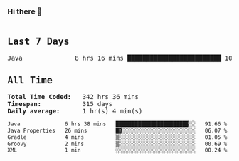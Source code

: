 ### Hi there 👋

<!--WakaTime-Start-->
<pre><h2>Last 7 Days</h2>Java              8 hrs 16 mins █████████████████████████ 100.00 %</br><h2>All Time</h2><strong>Total Time Coded:   </strong>342 hrs 36 mins</br><strong>Timespan:           </strong>315 days</br><strong>Daily average:      </strong>1 hr(s) 4 min(s)</pre>
<!--WakaTime-End-->

<!--START_SECTION:waka-->

```txt
Java              6 hrs 38 mins   ███████████████████████░░   91.66 %
Java Properties   26 mins         █▓░░░░░░░░░░░░░░░░░░░░░░░   06.07 %
Gradle            4 mins          ▒░░░░░░░░░░░░░░░░░░░░░░░░   01.05 %
Groovy            2 mins          ▒░░░░░░░░░░░░░░░░░░░░░░░░   00.69 %
XML               1 min           ░░░░░░░░░░░░░░░░░░░░░░░░░   00.24 %
```

<!--END_SECTION:waka-->

 <!-- waka-box start -->
 <!-- waka-box end -->
